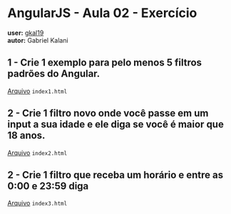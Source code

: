 # AngularJS - Aula 02 - Exercício  
**user:** [gkal19](https://github.com/gkal19)  
**autor:** Gabriel Kalani

## 1 - Crie 1 exemplo para pelo menos 5 filtros padrões do Angular.

[Arquivo](https://github.com/webschool-io/be-mean-instagram-angular1-exercises/blob/master/class-02/gkal19/index1.html) `index1.html`

## 2 - Crie 1 filtro novo onde você passe em um input a sua idade e ele diga se você é maior que 18 anos.

[Arquivo](https://github.com/webschool-io/be-mean-instagram-angular1-exercises/blob/master/class-02/gkal19/index2.html) `index2.html`

## 2 - Crie 1 filtro que receba um horário e entre as 0:00 e 23:59 diga

[Arquivo](https://github.com/webschool-io/be-mean-instagram-angular1-exercises/blob/master/class-02/gkal19/index3.html) `index3.html`
